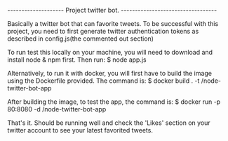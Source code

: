 --------------------     Project twitter bot.   ----------------------------------

Basically a twitter bot that can favorite tweets. To be successful with this project, you need to first generate twitter authentication tokens as described in config.js(the commented out section)

To run test this locally on your machine, you will need to download and install node & npm first.
Then run:
$ node app.js


Alternatively, to run it with docker, you will first have to build the image using the Dockerfile provided. The command is:
$ docker build . -t <name-of-your-choice>/node-twitter-bot-app

After building the image, to test the app, the command is:
$ docker run -p 80:8080 -d <name-of-your-choice>/node-twitter-bot-app

That's it. Should be running well and check the 'Likes' section on your twitter account to see your latest favorited tweets.